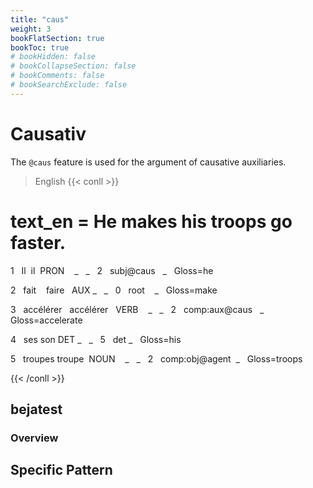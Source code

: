 ```yaml
---
title: "caus"
weight: 3
bookFlatSection: true
bookToc: true
# bookHidden: false
# bookCollapseSection: false
# bookComments: false
# bookSearchExclude: false
---
```

# Causativ
The `@caus` feature is used for the argument of causative auxiliaries.

> English
{{< conll >}}

# text_en = He makes his troops go faster.

1   Il  il  PRON    _   _   2   subj@caus   _   Gloss=he

2   fait    faire   AUX _   _   0   root    _   Gloss=make

3   accélérer   accélérer   VERB    _   _   2   comp:aux@caus   _   Gloss=accelerate

4   ses son DET _   _   5   det _   Gloss=his

5   troupes troupe  NOUN    _   _   2   comp:obj@agent  _   Gloss=troops

{{< /conll >}}


## bejatest

### Overview

## Specific Pattern


